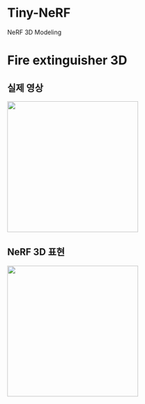 # Tiny-NeRF
NeRF 3D Modeling

# Fire extinguisher 3D

## 실제 영상
<img src="https://github.com/youngbin03/Tiny-NeRF/assets/87307678/8d97d9da-1b0b-46ca-8b6d-5b838eeb1552" height="300">

## NeRF 3D 표현
<img src="https://github.com/youngbin03/Tiny-NeRF/assets/87307678/fd881f27-992c-4e10-becf-e4d22c0c5bd1" height="300">
